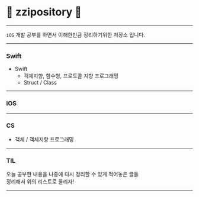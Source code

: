# :fox_face: zzipository :fox_face:
---
`iOS` 개발 공부를 하면서 이해한만큼 정리하기위한 저장소 입니다. 

***

### Swift
- Swift
    - 객체지향, 함수형, 프로토콜 지향 프로그래밍
    - Struct / Class
---
### iOS

---
### CS
 - 객체 / 객체지향 프로그래밍

---
### TIL
오늘 공부한 내용을 나중에 다시 정리할 수 있게 적어놓은 글들 <br>
정리해서 위의 리스트로 올리자!

---

